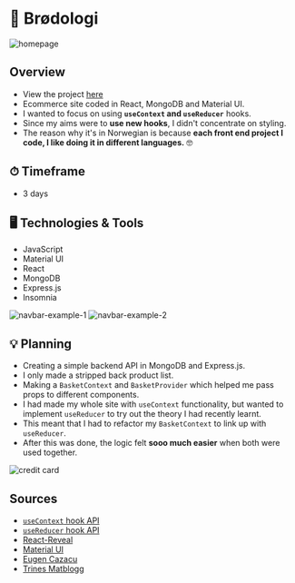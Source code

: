 # 🥐 Brødologi

<img src="https://i.ibb.co/5GsKHsH/Screenshot-2021-01-30-at-20-39-49.png" alt="homepage" />

## Overview

- View the project [here](#)
- Ecommerce site coded in React, MongoDB and Material UI.
- I wanted to focus on using **`useContext` and `useReducer`** hooks.
- Since my aims were to **use new hooks**, I didn't concentrate on styling.
- The reason why it's in Norwegian is because **each front end project I code, I like doing it in different languages.** 🤓

## ⏱ Timeframe

- 3 days

## 🖥 Technologies & Tools

- JavaScript
- Material UI
- React
- MongoDB
- Express.js
- Insomnia

<img src="https://i.ibb.co/3BMDJxk/Screenshot-2021-01-30-at-21-40-57.png" alt="navbar-example-1" />
<img src="https://i.ibb.co/CBxJs20/Screenshot-2021-01-30-at-21-40-25.png" alt="navbar-example-2" />

## 💡 Planning

- Creating a simple backend API in MongoDB and Express.js.
- I only made a stripped back product list.
- Making a `BasketContext` and `BasketProvider` which helped me pass props to different components.
- I had made my whole site with `useContext` functionality, but wanted to implement `useReducer` to try out the theory I had recently learnt.
- This meant that I had to refactor my `BasketContext` to link up with `useReducer`.
- After this was done, the logic felt **sooo much easier** when both were used together.

<img src="https://i.ibb.co/tDpmNmg/Screenshot-2021-01-30-at-20-46-10.png" alt="credit card" />

## Sources

- [`useContext` hook API](https://reactjs.org/docs/hooks-reference.html)
- [`useReducer` hook API](https://reactjs.org/docs/hooks-reference.html)
- [React-Reveal](https://www.react-reveal.com/)
- [Material UI](https://material-ui.com/)
- [Eugen Cazacu](https://www.youtube.com/watch?v=hhAT0CJDWqM&t=1525s)
- [Trines Matblogg](https://trinesmatblogg.no/)
